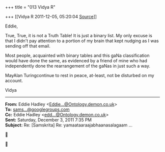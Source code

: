 +++
title = "013 Vidya R"

+++
[[Vidya R	2011-12-05, 05:20:04 [Source](https://groups.google.com/g/samskrita/c/0UKbW_hqIFM)]]



Eddie,

  

True, True, it is not a Truth Table! It is just a binary list. My only excuse is that I didn't pay attention to a portion of my brain that kept nudging as I was sending off that email.

  

Most people, acquainted with binary tables and this gaNa classification would have done the same, as evidenced by a friend of mine who had independently done the rearrangement of the gaNas in just such a way.

  

MayAlan Turingcontinue to rest in peace, at-least, not be disturbed on my account.

  
Vidya

  

------------------------------------------------------------------------

**From:** Eddie Hadley \<[Eddie...@Ontology.demon.co.uk]()\>  
**To:** [sams...@googlegroups.com]()  
**Cc:** Eddie Hadley \<[edd...@Ontology.demon.co.uk]()\>  
**Sent:** Saturday, December 3, 2011 7:35 PM  
**Subject:** Re: \[Samskrita\] Re: yamaataaraajabhaanasalagaam ...  
  





